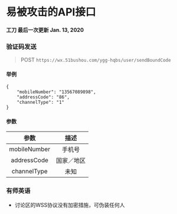 # 易被攻击的API接口
#### 工刀 最后一次更新 Jan. 13, 2020

### 验证码发送
> POST `https://wx.51bushou.com/ygg-hqbs/user/sendBoundCode`

#### 举例
```
{
    "mobileNumber": "13567089898",
    "addressCode": "86",
    "channelType": "1"
}
```

#### 参数
|参数         |描述|
|:----------:|:---------:
| mobileNumber | 手机号
| addressCode | 国家／地区
| channelType | 未知


### 有师英语
- 讨论区的WSS协议没有加密措施，可伪装任何人